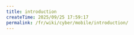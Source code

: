 ```yaml
---
title: introduction
createTime: 2025/09/25 17:59:17
permalink: /fr/wiki/cyber/mobile/introduction/
---
```

